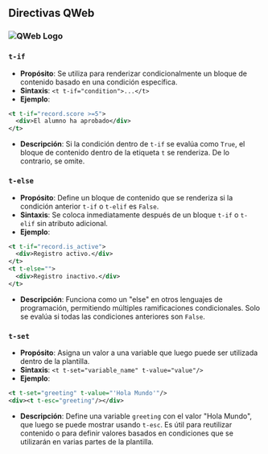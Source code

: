 ## Directivas QWeb

### ![QWeb Logo](https://github.com/canarydev/SGE/blob/main/assets/images/t-.png)

### `t-if`

- **Propósito**: Se utiliza para renderizar condicionalmente un bloque de contenido basado en una condición específica.
- **Sintaxis**: `<t t-if="condition">...</t>`
- **Ejemplo**:

```xml
<t t-if="record.score >=5">
  <div>El alumno ha aprobado</div>
</t>
```

- **Descripción**: Si la condición dentro de `t-if` se evalúa como `True`, el bloque de contenido dentro de la etiqueta `t` se renderiza. De lo contrario, se omite.

### `t-else`

- **Propósito**: Define un bloque de contenido que se renderiza si la condición anterior `t-if` o `t-elif` es `False`.
- **Sintaxis**: Se coloca inmediatamente después de un bloque `t-if` o `t-elif` sin atributo adicional.
- **Ejemplo**:

```xml
<t t-if="record.is_active">
  <div>Registro activo.</div>
</t>
<t t-else="">
  <div>Registro inactivo.</div>
</t>
```

- **Descripción**: Funciona como un "else" en otros lenguajes de programación, permitiendo múltiples ramificaciones condicionales. Solo se evalúa si todas las condiciones anteriores son `False`.

### `t-set`

- **Propósito**: Asigna un valor a una variable que luego puede ser utilizada dentro de la plantilla.
- **Sintaxis**: `<t t-set="variable_name" t-value="value"/>`
- **Ejemplo**:

```xml
<t t-set="greeting" t-value="'Hola Mundo'"/>
<div><t t-esc="greeting"/></div>
```

- **Descripción**: Define una variable `greeting` con el valor "Hola Mundo", que luego se puede mostrar usando `t-esc`. Es útil para reutilizar contenido o para definir valores basados en condiciones que se utilizarán en varias partes de la plantilla.
